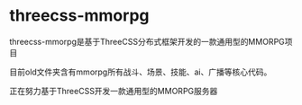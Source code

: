 # threecss-mmorpg

threecss-mmorpg是基于ThreeCSS分布式框架开发的一款通用型的MMORPG项目

目前old文件夹含有mmorpg所有战斗、场景、技能、ai、广播等核心代码。

正在努力基于ThreeCSS开发一款通用型的MMORPG服务器